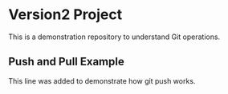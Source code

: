 # Version2 Project

This is a demonstration repository to understand Git operations.

## Push and Pull Example
This line was added to demonstrate how git push works. 
